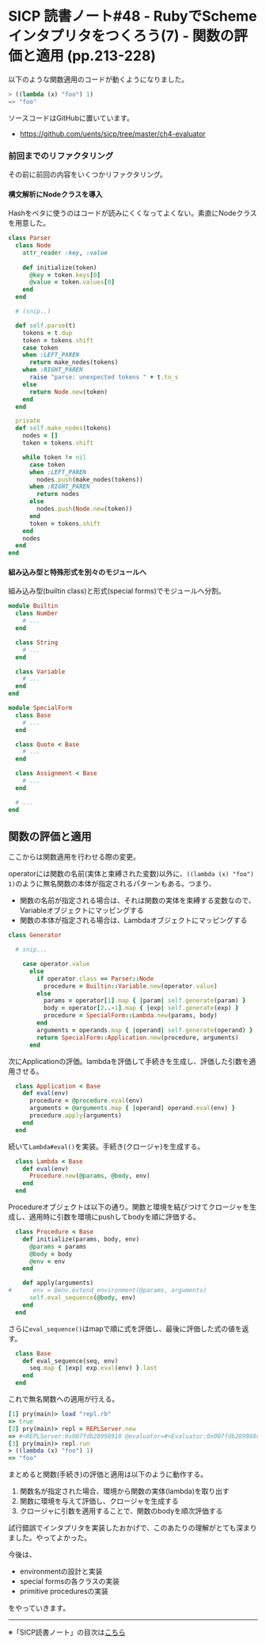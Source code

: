 SICP 読書ノート#48 - RubyでSchemeインタプリタをつくろう(7) - 関数の評価と適用 (pp.213-228)
======================================

以下のような関数適用のコードが動くようになりました。

```scheme
> ((lambda (x) "foo") 1)
=> "foo"
```

ソースコードはGitHubに置いています。

- https://github.com/uents/sicp/tree/master/ch4-evaluator


### 前回までのリファクタリング

その前に前回の内容をいくつかリファクタリング。

#### 構文解析にNodeクラスを導入

Hashをベタに使うのはコードが読みにくくなってよくない。素直にNodeクラスを用意した。

```ruby
class Parser
  class Node
    attr_reader :key, :value
    
    def initialize(token)
      @key = token.keys[0]
      @value = token.values[0]
    end
  end

  # (snip..)

  def self.parse(t)
    tokens = t.dup
    token = tokens.shift
    case token
    when :LEFT_PAREN
      return make_nodes(tokens)
    when :RIGHT_PAREN
      raise "parse: unexpected tokens " + t.to_s
    else
      return Node.new(token)
    end
  end

  private
  def self.make_nodes(tokens)
    nodes = []
    token = tokens.shift

    while token != nil
      case token
      when :LEFT_PAREN
        nodes.push(make_nodes(tokens))
      when :RIGHT_PAREN
        return nodes
      else
        nodes.push(Node.new(token))
      end
      token = tokens.shift
    end
    nodes
  end
end
```

#### 組み込み型と特殊形式を別々のモジュールへ

組み込み型(builtin class)と形式(special forms)でモジュールへ分割。

```ruby
module Builtin
  class Number
    # ...
  end

  class String
    # ...
  end

  class Variable
    # ...
  end
end

module SpecialForm
  class Base
    # ...
  end

  class Quote < Base
    # ...
  end

  class Assignment < Base
    # ...
  end

  # ...
end
```

## 関数の評価と適用

ここからは関数適用を行わせる際の変更。

operatorには関数の名前(実体と束縛された変数)以外に、```((lambda (x) "foo") 1)```のように無名関数の本体が指定されるパターンもある。つまり、

- 関数の名前が指定される場合は、それは関数の実体を束縛する変数なので、Variableオブジェクトにマッピングする
- 関数の本体が指定される場合は、Lambdaオブジェクトにマッピングする

```ruby
class Generator

  # snip...

    case operator.value
      else
        if operator.class == Parser::Node
          procedure = Builtin::Variable.new(operator.value)
        else
          params = operator[1].map { |param| self.generate(param) }
          body = operator[2..-1].map { |exp| self.generate(exp) }
          procedure = SpecialForm::Lambda.new(params, body)
        end
        arguments = operands.map { |operand| self.generate(operand) }
        return SpecialForm::Application.new(procedure, arguments)
      end
```

次にApplicationの評価。lambdaを評価して手続きを生成し、評価した引数を適用させる。

```ruby
  class Application < Base
    def eval(env)
      procedure = @procedure.eval(env)
      arguments = @arguments.map { |operand| operand.eval(env) }
      procedure.apply(arguments)
    end
  end
```

続いて```Lambda#eval()```を実装。手続き(クロージャ)を生成する。

```ruby
  class Lambda < Base
    def eval(env)
      Procedure.new(@params, @body, env)
    end
  end
```

Procedureオブジェクトは以下の通り。関数と環境を結びつけてクロージャを生成し、適用時に引数を環境にpushしてbodyを順に評価する。

```ruby
  class Procedure < Base
    def initialize(params, body, env)
      @params = params
      @body = body
      @env = env
    end

    def apply(arguments)
#      env = @env.extend_environment(@params, arguments)
      self.eval_sequence(@body, env)
    end
  end
```

さらに```eval_sequence()```はmapで順に式を評価し、最後に評価した式の値を返す。

```ruby
  class Base
    def eval_sequence(seq, env)
      seq.map { |exp| exp.eval(env) }.last
    end
  end
```

これで無名関数への適用が行える。

```ruby
[1] pry(main)> load "repl.rb"
=> true
[2] pry(main)> repl = REPLServer.new
=> #<REPLServer:0x007fdb28998918 @evaluator=#<Evaluator:0x007fdb289988c8 @environment=#<Environment:0x007fdb289988a0>>>
[3] pry(main)> repl.run
> ((lambda (x) "foo") 1)
=> "foo"
```

まとめると関数(手続き)の評価と適用は以下のように動作する。

1. 関数名が指定された場合、環境から関数の実体(lambda)を取り出す
2. 関数に環境を与えて評価し、クロージャを生成する
3. クロージャに引数を適用することで、関数のbodyを順次評価する

試行錯誤でインタプリタを実装したおかげで、このあたりの理解がとても深まりました。やってよかった。

今後は、

- environmentの設計と実装
- special formsの各クラスの実装
- primitive proceduresの実装

をやっていきます。


--------------------------------

※「SICP読書ノート」の目次は[こちら](/entry/sicp/index)


<script type="text/x-mathjax-config">
  MathJax.Hub.Config({ tex2jax: { inlineMath: [['$','$'], ["\\(","\\)"]] } });
</script>
<script type="text/javascript"
  src="http://cdn.mathjax.org/mathjax/latest/MathJax.js?config=TeX-AMS_HTML">
</script>
<meta http-equiv="X-UA-Compatible" CONTENT="IE=EmulateIE7" />


